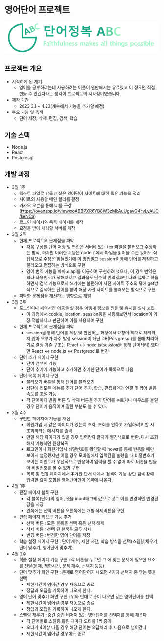 # 영어단어 프로젝트

![](src/imgs/englishnoteLogoExtend.png)


## 프로젝트 개요
* 시작하게 된 계기
  * 영어를 공부하려는데 사용하려는 어플이 왠만해서는 유료였고 이 정도면 직접만들 수 있겠다라는 생각이 프로젝트의 시작점이였습니다.
* 제작 기간 
  * 2023 3.1 ~ 4.23(계속해서 기능을 추가할 예정)
* 주요 기능 및 목적
  * 단어 저장, 삭제,  편집, 검색, 학습
  
## 기술 스택
* Node.js
* React
* Postgresql
  
## 개발 과정
* 3월 1주
  * 텍스트 파일로 만들고 싶은 영어단어 사이트에 대한 필요 기능을 정리
  * 사이트의 사용할 메인 컬러를 결정
  * 카카오 오븐을 통해 UI를 구상(https://ovenapp.io/view/xoABBPXR6YB8W3zMkAuUgavG4hvLyAUC/keNCa)
  * 로그인 페이지와 목록 페이지를 제작
  * 요청을 받아 처리할 서버를 제작
* 3월 2주
  * 현재 프로젝트의 문제점을 파악
    - 처음 구상한 단어 저장 및 편집은 서버에 있는 text파일을 불러오고 수정하는 방식, 하지만 이러한 기능은 node.js에서 파일을 읽어올 수는 있어도
    직접적으로 수정은 힘들었기에 이 방법말고 session을 통해 단어를 저장하고 불러오고 편집하는 방식으로 구현
    - 영어 번역 기능을 파파고 api를 이용하여 구현하려 했으나, 이 경우 번역은 되나 사용빈도가 정해져있고 결과물도 단순히 번역결과만 나와
    실제로 학습하면서 검색 기능으로서 쓰기에는 불편하여 사전 사이트 주소의 뒤에 get방식으로 검색하는 단어를 붙여 해당 사전 사이트를 불러오는 방식으로 구현
  * 파악한 문제점을 개선하는 방향으로 개발
* 3월 3주
  * 로그인이나 페이지간 이동을 할 경우 어떻게 정보를 전달 및 유지를 할지 고민
    - 이 과정에서 cookie, location, session등을 사용해보면서 location이 가장 적합하다고 판단하여 이를 사용하여 구현
  * 현재 프로젝트의 문제점을 파악
    - session을 통해 단어를 저장 및 편집하는 과정에서 요청이 제대로 처리되지 않아 오류가 자주 발생
    session이 아닌 DB(Postgresql)를 통해 처리하기로 결정
    기존 구조는 React <-> node.js(session을 통해 단어처리) 였다면 React <-> node.js <-> Postgresql로 변경
  * 단어 추가 페이지 구현
    - 단어 검색이 가능
    - 단어 추가가 가능하고 추가하면 추가한 단어가 목록으로 나옴
  * 단어 목록 페이지 구현
    - 불러오기 버튼을 통해 단어를 불러오기
    - 상단에 리모콘 메뉴를 추가 단어 추가, 학습, 편집화면과 연결 및 영어 발음 속도를 조절 가능
    - 각 단어마다 발음 버튼 및 삭제 버튼을 추가 단어를 누르거나 마우스를 올릴 경우 단어가 움직이며 잘린 부분도 볼 수 있다.
* 3월 4주
  * 구현한 페이지에 기능을 개선
    - 회원가입 시 같은 아이디가 있는지 조회, 조회를 안하고 가입하려고 할 시 조회하라는 메시지를 출력
    - 만일 해당 아이디가 있을 경우 입력칸이 글자가 빨간색으로 변환. 다시 조회해서 가능하면 원상복귀
    - 로그인이나 회원가입시 비밀번호를 확인할 때 hover를 통해 반응할 때만 보이게 설정했지만 이럴 경우 모바일에서 입력칸을 눌렀을 때
    비밀번호가 보이는 이벤트가 우선적으로 반응하여 입력을 할 수 없어 따로 버튼을 만들어 비밀번호를 볼 수 있게 구현
    - 목록 및 편집 페이지에서 추가한 단서 내에서 검색이 가능 상단 검색 창에 입력한 값이 포함된 영어단어만이 목록에 나온다.
 * 4월 1주
   * 편집 페이지 블록 구현
     - 각 블록(단어)의 영어, 뜻을 input태그에 값으로 넣고 이를 변경하면 변경된 값을 저장
     - 왼쪽에는 선택 버튼을 오른쪽에는 개별 삭제버튼을 구현
   * 편집 페이지 리모콘 기능 추가
     - 선택 버튼 : 모든 블록을 선택 혹은 선택 해제
     - 삭제 버튼 : 선택 된 블록을 모두 삭제
     - 변경 버튼 : 변경한 영어 단어를 저장
   * 학습 설정 페이지 구현 : 단어 개수, 제한 시간, 학습 방식을 선택(스펠링 채우기, 단어 맞추기, 영어단어 맞추기)
* 4월 2주
  * 학습 설정 페이지 기능 구현 : 각 버튼을 누르면 그 에 맞는 문제에 필요한 요소를 전달(문제, 제한시간, 문제 개수, 선택지 등등)
  * 단어 맞추기 화면 구현 : 문제로 영어단어가 나오면 4가지 선택지 중 맞는 뜻을 선택
    - 제한시간이 넘어갈 경우 자동으로 종료
    - 정답과 오답을 기록하여 나오게 한다.
  * 영어 단어 맞추기 화면 구현 : 위와 반대로 뜻이 나오면 맞는 영어단어를 선택
    - 제한시간이 넘어갈 경우 자동으로 종료
    - 정답과 오답을 기록하여 나오게 한다.
  * 스펠링 채우기 : 중간 중간 비어져 있는 영어단어를 선택지를 통해 채운다
    - 각 단어별로 스펠링 틀린 때마다 오타를 1씩 증가
    - 오타가 4이상 나올 경우 해당 단어는 오답처리 후 다음으로 넘어간다
    - 제한시간이 넘어갈 경우에도 종료
